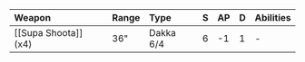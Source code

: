 | Weapon               | Range | Type      | S   | AP  | D   | Abilities |
|:-------------------- |:----- |:--------- |:--- |:--- |:--- |:--------- |
| [[Supa Shoota]] (x4) | 36"   | Dakka 6/4 | 6   | -1  | 1   | -         |